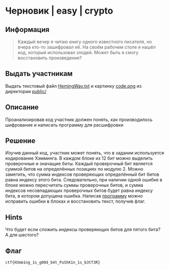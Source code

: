 # Черновик | easy | crypto

## Информация
> Каждый вечер я читаю книгу одного известного писателя, но вчера кто-то зашифровал её. На своём рабочем столе я нашёл код, который использовал злодей. Может быть я смогу восстановить произведение?

## Выдать участникам
Выдать текстовый файл [HemingWay.txt](public/HemingWay.txt) и картинку [code.png](public/code.png) из директории [public/](public/)

## Описание
Проанализировав код участник должен понять, как производилось шифрование и написать программу для расшифровки

## Решение
Изучив данный код, участник может понять, что в задании используется кодирование Хэмминга. В каждом блоке из 12 бит можно выделить проверочные и значащие биты. Каждый проверочный бит является суммой битов на определённых позициях по модулю 2. Можно заметить, что сумма индексов проверяющих определённый бит битов равна индексу этого бита.  Следовательно, при наличии одной ошибке в блоке можно пересчитать суммы проверочных битов, и сумма индексов несовпадающих проверочных битов будет равна индексу бита, в котором допущена ошибка. Написав [программу](solve/solve.py) можно исправить ошибки в блоках и восстановить текст, получив флаг.

## Hints
Что будет если сложить индексы проверяющих битов для пятого бита? А для шестого?

## Флаг
`ctf{H3mm1ng_1s_g00d_b4t_PuShK1n_1s_b3tT3R}`

